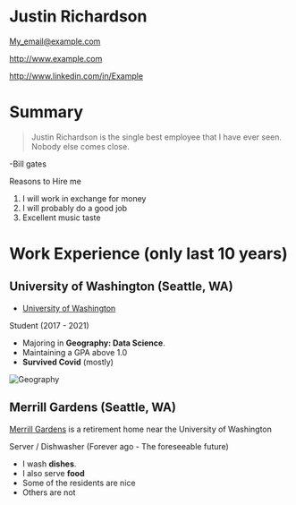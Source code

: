 # Justin Richardson

My_email@example.com

http://www.example.com

http://www.linkedin.com/in/Example

# Summary

> Justin Richardson is the single best employee that I have ever seen. Nobody else comes close.

-Bill gates

Reasons to Hire me
<ol>
  
<li>I will work in exchange for money
<li>I will probably do a good job
<li>Excellent music taste</li>
  
</ol>


# Work Experience (only last 10 years)

## University of Washington (Seattle, WA)

* [University of Washington][]


Student (2017 - 2021)

- Majoring in **Geography: Data Science**.
- Maintaining a GPA above 1.0
- **Survived Covid** (mostly)

![Geography](https://invention-j.walsall.sch.uk/file/ms_website/w43/file/2019/01/24/geography_website_1.png)

## Merrill Gardens (Seattle, WA)
[Merrill Gardens][] is a retirement home near the University of Washington

Server / Dishwasher
(Forever ago - The foreseeable future)

- I wash **dishes**.
- I also serve **food**
- Some of the residents are nice
- Others are not


[University of Washington]: http://www.washington.edu/
[Merrill Gardens]: https://www.merrillgardens.com/

